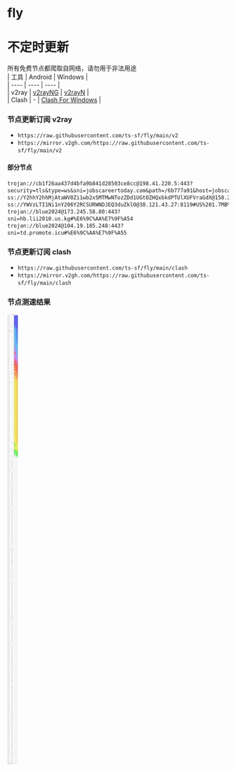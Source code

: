 # fly
# 不定时更新
所有免费节点都爬取自网络，请勿用于非法用途  
|  工具  | Android  | Windows  |  
|  ----  | ----   | ----  |  
| v2ray  | [v2rayNG](https://github.com/2dust/v2rayNG/releases) | [v2rayN](https://github.com/2dust/v2rayN/releases) |  
| Clash  | - | [Clash For Windows](https://github.com/2dust/clashN/releases) | 
  
### 节点更新订阅  v2ray
- `https://raw.githubusercontent.com/ts-sf/fly/main/v2`  
- `https://mirror.v2gh.com/https://raw.githubusercontent.com/ts-sf/fly/main/v2`  

#### 部分节点  
``` 
trojan://cb1f26aa437d4bfa9b841d28503ce8cc@198.41.220.5:443?security=tls&type=ws&sni=jobscareertoday.com&path=/6b777a91&host=jobscareertoday.com#%E6%9C%AA%E7%9F%A52
ss://Y2hhY2hhMjAtaWV0Zi1wb2x5MTMwNTozZDd1UGtOZHQxbkdPTUlXUFVraGdX@158.255.214.213:443#%E6%9C%AA%E7%9F%A53
ss://YWVzLTI1Ni1nY206Y2RCSURWNDJEQ3duZklO@38.121.43.27:8119#US%201.7MB%2Fs
trojan://blue2024@173.245.58.80:443?sni=hb.lii2010.us.kg#%E6%9C%AA%E7%9F%A54
trojan://blue2024@104.19.185.248:443?sni=td.promote.icu#%E6%9C%AA%E7%9F%A55
```
### 节点更新订阅  clash
- `https://raw.githubusercontent.com/ts-sf/fly/main/clash`  
- `https://mirror.v2gh.com/https://raw.githubusercontent.com/ts-sf/fly/main/clash`  

### 节点测速结果
![image](traffic.png)
